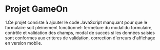 # Projet GameOn
1.Ce projet consiste à ajouter le code JavaScript manquant pour que le formulaire soit pleinement fonctionnel: fermeture du modal du formulaire, contrôle et validation des champs, modal de succès si les données saisies sont conformes aux critères de validation, correction d'erreurs d'affichage en version mobile.